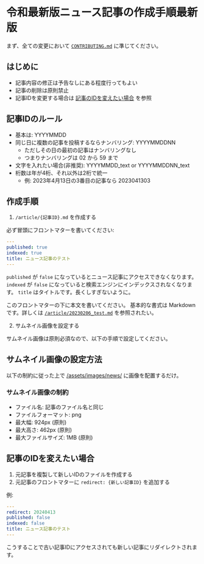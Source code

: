 # 令和最新版ニュース記事の作成手順最新版

まず、全ての変更において [`CONTRIBUTING.md`](./CONTRIBUTING.md) に準じてください。

## はじめに

- 記事内容の修正は予告なしにある程度行ってもよい
- 記事の削除は原則禁止
- 記事IDを変更する場合は [記事のIDを変えたい場合](#記事のIDを変えたい場合) を参照

## 記事IDのルール

- 基本は: YYYYMMDD
- 同じ日に複数の記事を投稿するならナンバリング: YYYYMMDDNN
	- ただしその日の最初の記事はナンバリングなし
	- つまりナンバリングは 02 から 59 まで
- 文字を入れたい場合(非推奨): YYYYMMDD_text or YYYYMMDDNN_text
- 桁数は年が4桁、それ以外は2桁で統一
	- 例: 2023年4月13日の3番目の記事なら 2023041303

## 作成手順

1. `/article/{記事ID}.md` を作成する

必ず冒頭にフロントマターを書いてください:

```yaml
---
published: true
indexed: true
title: ニュース記事のテスト
---
```

`published` が `false` になっているとニュース記事にアクセスできなくなります。 
`indexed` が `false` になっていると検索エンジンにインデックスされなくなります。 
`title` はタイトルです。長くしすぎないように。

このフロントマターの下に本文を書いてください。
基本的な書式は Markdown です。詳しくは [`/article/20230206_test.md`](../articles/20230206_test.md) を参照されたい。

2. サムネイル画像を設定する

サムネイル画像は原則必須なので、以下の手順で設定してください。

## サムネイル画像の設定方法

以下の制約に従った上で [/assets/images/news/](../assets/images/news/) に画像を配置するだけ。

### サムネイル画像の制約

- ファイル名: 記事のファイル名と同じ
- ファイルフォーマット: png
- 最大幅: 924px (原則)
- 最大高さ: 462px (原則)
- 最大ファイルサイズ: 1MB (原則)

## 記事のIDを変えたい場合

1. 元記事を複製して新しいIDのファイルを作成する
1. 元記事のフロントマターに `redirect: {新しい記事ID}` を追加する

例:

```yaml
---
redirect: 20240413
published: false
indexed: false
title: ニュース記事のテスト
---
```

こうすることで古い記事IDにアクセスされても新しい記事にリダイレクトされます。
